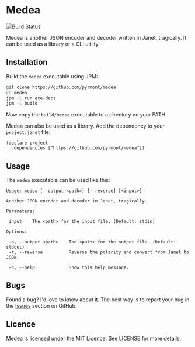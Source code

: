 # Medea

[![Build Status](https://github.com/pyrmont/medea/workflows/build/badge.svg)](https://github.com/pyrmont/medea/actions?query=workflow%3Abuild)

Medea is another JSON encoder and decoder written in Janet, tragically. It can
be used as a library or a CLI utility.

## Installation

Build the `medea` executable using JPM:

```sh
git clone https://github.com/pyrmont/medea
cd medea
jpm -l run exe-deps
jpm -l build
```

Now copy the `build/medea` executable to a directory on your PATH.

Medea can also be used as a library. Add the dependency to your `project.janet` file:

```janet
(declare-project
  :dependencies ["https://github.com/pyrmont/medea"])
```

## Usage

The `medea` executable can be used like this:

```text
Usage: medea [--output <path>] [--reverse] [<input>]

Another JSON encoder and decoder in Janet, tragically.

Parameters:

 input    The <path> for the input file. (Default: stdin)

Options:

 -o, --output <path>    The <path> for the output file. (Default: stdout)
 -r, --reverse          Reverse the polarity and convert from Janet to JSON.

 -h, --help             Show this help message.
 ```

## Bugs

Found a bug? I'd love to know about it. The best way is to report your bug in
the [Issues][] section on GitHub.

[Issues]: https://github.com/pyrmont/medea/issues

## Licence

Medea is licensed under the MIT Licence. See [LICENSE][] for more details.

[LICENSE]: https://github.com/pyrmont/medea/blob/master/LICENSE
